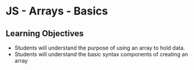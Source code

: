 # JS - Arrays - Basics

## Learning Objectives
- Students will understand the purpose of using an array to hold data.
- Students will understand the basic syntax components of creating an array
